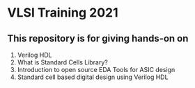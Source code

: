 <h1>VLSI Training 2021</h1>

<h2>This repository is for giving hands-on on</h2> 
<OL>
<LI>Verilog HDL</LI>
<LI>What is Standard Cells Library?</LI>
<LI>Introduction to open source EDA Tools for ASIC design</LI>
<LI>Standard cell based digital design using Verilog HDL</LI>

</OL>
